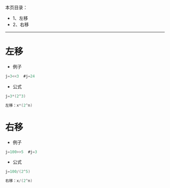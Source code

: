 本页目录：
- 1、左移
- 2、右移

***

# 左移

- 例子

```c
j=3<<3  #j=24
```

- 公式

```c
j=3*(2^3)

左移：x*(2^n)
```

# 右移

- 例子

```c
j=100>>5  #j=3
```

- 公式

```c
j=100/(2^5)

右移：x/(2^n)
```
